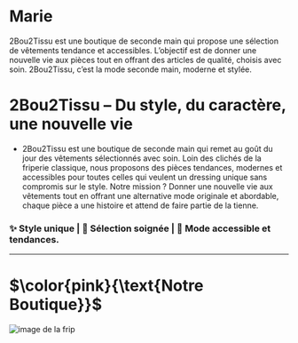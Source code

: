 # Marie
2Bou2Tissu est une boutique de seconde main qui propose une sélection de vêtements tendance et accessibles. L’objectif est de donner une nouvelle vie aux pièces tout en offrant des articles de qualité, choisis avec soin. 2Bou2Tissu, c’est la mode seconde main, moderne et stylée.

# 2Bou2Tissu – Du style, du caractère, une nouvelle vie 

- 2Bou2Tissu est une boutique de seconde main qui remet au goût du jour des vêtements sélectionnés avec soin. Loin des clichés de la friperie classique, nous proposons des pièces tendances, modernes et accessibles pour toutes celles qui veulent un dressing unique sans compromis sur le style.
Notre mission ? Donner une nouvelle vie aux vêtements tout en offrant une alternative mode originale et abordable, chaque pièce a une histoire et attend de faire partie de la tienne.

### ✨ Style unique | 👗 Sélection soignée | 💖 Mode accessible et tendances. 
------- 

# $\color{pink}{\text{Notre Boutique}}$  


![image de la frip](https://github.com/user-attachments/assets/9bb206b8-8377-42b6-8a26-c89c8179f8a1 "Notre Boutique !")
